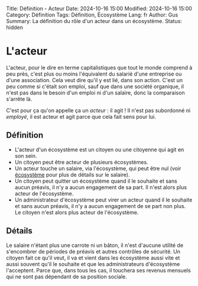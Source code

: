 Title: Définition - Acteur
Date: 2024-10-16 15:00
Modified: 2024-10-16 15:00
Category: Définition
Tags: Définition, Écosystème
Lang: fr
Author: Gus
Summary: La définition du rôle d'un acteur dans un écosystème.
Status: hidden

# L'acteur

L'acteur, pour le dire en terme capitalistiques que tout le monde comprend à peu près, c'est plus ou moins l'équivalent du salarié d'une entreprise ou d'une association.
Cela veut dire qu'il y est lié, dans son action.
C'est un peu comme si c'était son emploi, sauf que dans une société organique, il n'est pas dans le besoin d'un emploi ni d'un salaire, donc la comparaison s'arrête là.

C'est pour ça qu'on appelle ça un *acteur* : il agit !
Il n'est pas subordonné ni *employé*, il est acteur et agit parce que cela fait sens pour lui.


## Définition

* L'acteur d'un écosystème est un citoyen ou une citoyenne qui agit en son sein.
* Un citoyen peut être acteur de plusieurs écosystèmes.
* Un acteur touche un salaire, via l'écosystème, qui peut être nul (voir [écosystème]({filename}/definitions/ecosysteme.md) pour plus de détails sur le salaire).
* Un citoyen peut quitter un écosystème quand il le souhaite et sans aucun préavis, il n'y a aucun engagement de sa part. Il n'est alors plus acteur de l'écosystème.
* Un administrateur d'écosystème peut virer un acteur quand il le souhaite et sans aucun préavis, il n'y a aucun engagement de se part non plus. Le citoyen n'est alors plus acteur de l'écosystème.

## Détails

Le salaire n'étant plus une carrote ni un bâton, il n'est d'aucune utilité de s'encombrer de périodes de préavis et autres contrôles de sécurité.
Un citoyen fait ce qu'il veut, il va et vient dans les écosystème aussi vite et aussi souvent qu'il le souhaite et que les administrateurs d'écosystème l'acceptent.
Parce que, dans tous les cas, il touchera ses revenus mensuels qui ne sont pas dépendant de sa position sociale.
